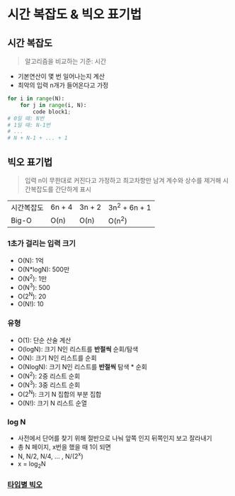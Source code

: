 # 시간 복잡도 & 빅오 표기법
## 시간 복잡도
> 알고리즘을 비교하는 기준: 시간
- 기본연산이 몇 번 일어나는지 계산
- 최악의 입력 n개가 들어온다고 가정
```python
for i in range(N):
    for j in range(i, N):
        code block1;
# 0일 때: N번
# 1일 때: N-1번
# ...
# N + N-1 + ... + 1
```
## 빅오 표기법
> 입력 n이 무한대로 커진다고 가정하고 최고차항만 남겨 계수와 상수를 제거해 시간복잡도를 간단하게 표시

| | | | |
| --- | --- | --- | --- |
| 시간복잡도 | 6n + 4 | 3n + 2| 3n<sup>2</sup> + 6n + 1 |
| Big-O | O(n) | O(n) | O(n<sup>2</sup>) |

### 1초가 걸리는 입력 크기
- O(N): 1억
- O(N*logN): 500만
- O(N<sup>2</sup>): 1만
- O(N<sup>3</sup>): 500
- O(2<sup>N</sup>): 20
- O(N!): 10

### 유형
- O(1): 단순 산술 계산
- O(logN): 크기 N인 리스트를 **반절씩** 순회/탐색
- O(N): 크기 N인 리스트를 순회
- O(NlogN): 크기 N인 리스트를 **반절씩** 탐색 * 순회
- O(N<sup>2</sup>): 2중 리스트 순회
- O(N<sup>3</sup>): 3중 리스트 순회
- O(2<sup>N</sup>): 크기 N 집합의 부분 집합
- O(N!): 크기 N 리스트 순열

### log N
- 사전에서 단어를 찾기 위해 절반으로 나눠 앞쪽 인지 뒤쪽인지 보고 잘라내기
- 총 N 페이지, x번을 했을 때 1이 되면
- N, N/2, N/4, ... , N/(2<sup>x</sup>)
- x = log<sub>2</sub>N

### [타입별 빅오](https://www.ics.uci.edu/~pattis/ICS-33/lectures/complexitypython.txt)